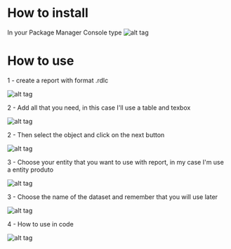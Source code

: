 # How to install

In your Package Manager Console type ![alt tag](http://i68.tinypic.com/amuudj.png)

# How to use 

1 - create a report with format .rdlc

![alt tag](http://i68.tinypic.com/swec1e.png)

2 - Add all that you need, in this case I'll use a table and texbox

![alt tag](http://i64.tinypic.com/5ydoo9.png)

2 - Then select the object and click on the next button 

![alt tag](http://i67.tinypic.com/2nhkrrn.png)

3 - Choose your entity that you want to use with report, in my case I'm use a entity produto

![alt tag](http://i68.tinypic.com/2s61r85.png)

3 - Choose the name of the dataset and remember that you will use later

![alt tag](http://i68.tinypic.com/20izxqu.png)

4 - How to use in code

![alt tag](http://i63.tinypic.com/xcsxi1.png)
